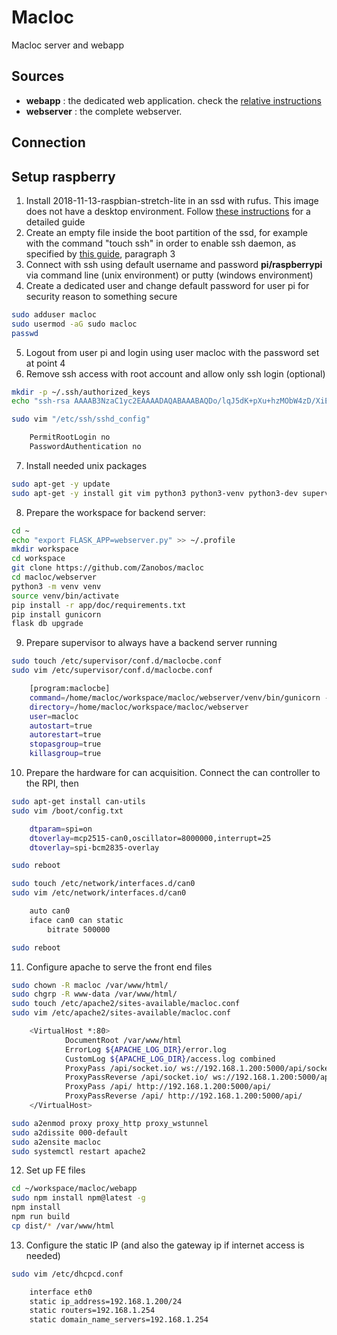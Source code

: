 # Macloc

Macloc server and webapp

## Sources

- **webapp** :
    the dedicated web application. check the [relative instructions](webapp/README.md)
- **webserver** :
    the complete webserver.

## Connection

## Setup raspberry

1) Install 2018-11-13-raspbian-stretch-lite in an ssd with rufus. This image does not have a desktop environment. Follow [these instructions](https://www.raspberrypi.org/documentation/installation/installing-images/) for a detailed guide
2) Create an empty file inside the boot partition of the ssd, for example with the command "touch ssh" in order to enable ssh daemon, as specified by [this guide](https://www.raspberrypi.org/documentation/remote-access/ssh/), paragraph 3
3) Connect with ssh using default username and password **pi/raspberrypi** via command line (unix environment) or putty (windows environment)
4) Create a dedicated user and change default password for user pi for security reason to something secure
```sh
sudo adduser macloc
sudo usermod -aG sudo macloc
passwd
```
5) Logout from user pi and login using user macloc with the password set at point 4
6) Remove ssh access with root account and allow only ssh login (optional)
```sh
mkdir -p ~/.ssh/authorized_keys
echo "ssh-rsa AAAAB3NzaC1yc2EAAAADAQABAAABAQDo/lqJ5dK+pXu+hzMObW4zD/XiElCRF/5nFqA0WMpbaKA2g1arjwXI+8RJKJANzyWCTApxPkVobH4e0qdOzEK2r4qxp+RyWfDINmpYI/O44ulqbcD6ocowkDAXyLrM/UAWciljutQ1TMbcqNlGI2mSPxonIA158A9XvJ4J+4CgIJn/iHlgO4m0/hz6/NtHyunVcZeaDonCxpjQ5WoazBq/slesMTJiXUR5RgNjH14ylkl3IZzyR/R/gM+uVMFUiqT7uyFQ8a+TsDdxl+3Bga3K//aiDY14XjyAw0dqBh0YHNuzgHJ1+LIIHAuypcCEPV30+T4GHfiveolNXFHuYzrf macloc" > ~/.ssh/authorized_keys/macloc.pub

sudo vim "/etc/ssh/sshd_config"

    PermitRootLogin no
    PasswordAuthentication no
```
7) Install needed unix packages
```sh
sudo apt-get -y update
sudo apt-get -y install git vim python3 python3-venv python3-dev supervisor apache2 npm
```
8) Prepare the workspace for backend server:
```sh
cd ~
echo "export FLASK_APP=webserver.py" >> ~/.profile
mkdir workspace
cd workspace
git clone https://github.com/Zanobos/macloc
cd macloc/webserver
python3 -m venv venv
source venv/bin/activate
pip install -r app/doc/requirements.txt
pip install gunicorn
flask db upgrade
```
9) Prepare supervisor to always have a backend server running
```sh
sudo touch /etc/supervisor/conf.d/maclocbe.conf
sudo vim /etc/supervisor/conf.d/maclocbe.conf

    [program:maclocbe]
    command=/home/macloc/workspace/macloc/webserver/venv/bin/gunicorn -b 192.168.1.200:5000 -k geventwebsocket.gunicorn.workers.GeventWebSocketWorker -w 1 webserver:app
    directory=/home/macloc/workspace/macloc/webserver
    user=macloc
    autostart=true
    autorestart=true
    stopasgroup=true
    killasgroup=true
```
10) Prepare the hardware for can acquisition. Connect the can controller to the RPI, then
```sh
sudo apt-get install can-utils
sudo vim /boot/config.txt

    dtparam=spi=on
    dtoverlay=mcp2515-can0,oscillator=8000000,interrupt=25
    dtoverlay=spi-bcm2835-overlay

sudo reboot

sudo touch /etc/network/interfaces.d/can0
sudo vim /etc/network/interfaces.d/can0

    auto can0
    iface can0 can static 
        bitrate 500000

sudo reboot
```
11) Configure apache to serve the front end files
```sh
sudo chown -R macloc /var/www/html/
sudo chgrp -R www-data /var/www/html/
sudo touch /etc/apache2/sites-available/macloc.conf
sudo vim /etc/apache2/sites-available/macloc.conf

    <VirtualHost *:80>
            DocumentRoot /var/www/html
            ErrorLog ${APACHE_LOG_DIR}/error.log
            CustomLog ${APACHE_LOG_DIR}/access.log combined
            ProxyPass /api/socket.io/ ws://192.168.1.200:5000/api/socket.io/
            ProxyPassReverse /api/socket.io/ ws://192.168.1.200:5000/api/socket.io/
            ProxyPass /api/ http://192.168.1.200:5000/api/
            ProxyPassReverse /api/ http://192.168.1.200:5000/api/
    </VirtualHost>

sudo a2enmod proxy proxy_http proxy_wstunnel
sudo a2dissite 000-default
sudo a2ensite macloc
sudo systemctl restart apache2
```
12) Set up FE files
```sh
cd ~/workspace/macloc/webapp
sudo npm install npm@latest -g
npm install
npm run build
cp dist/* /var/www/html
```
13) Configure the static IP (and also the gateway ip if internet access is needed)
```sh
sudo vim /etc/dhcpcd.conf

    interface eth0
    static ip_address=192.168.1.200/24
    static routers=192.168.1.254
    static domain_name_servers=192.168.1.254
```